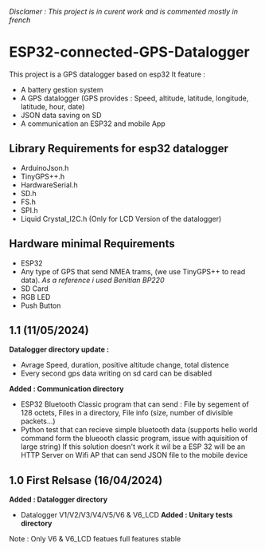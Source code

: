 *Disclamer : This project is in curent work and is commented mostly in french*
# ESP32-connected-GPS-Datalogger

This project is a GPS datalogger based on esp32
It feature :
* A battery gestion system
* A GPS datalogger (GPS provides : Speed, altitude, latitude, longitude, latitude, hour, date)
* JSON data saving on SD
* A communication an ESP32 and mobile App
## Library Requirements for esp32 datalogger
* ArduinoJson.h
* TinyGPS++.h
* HardwareSerial.h
* SD.h
* FS.h
* SPI.h
* Liquid Crystal_I2C.h (Only for LCD Version of the datalogger)
## Hardware minimal Requirements
* ESP32
* Any type of GPS that send NMEA trams, (we use TinyGPS++ to read data). *As a reference i used Benitian BP220*
* SD Card
* RGB LED
* Push Button

## 1.1 (11/05/2024)
**Datalogger directory update :**
* Avrage Speed, duration, positive altitude change, total distence
* Every second gps data writing on sd card can be disabled

**Added : Communication directory** 
* ESP32 Bluetooth Classic program that can send : File by segement of 128 octets, Files in a directory, File info (size, number of divisible packets...) 
* Python test that can recieve simple bluetooth data (supports hello world command form the blueooth classic program, issue with aquisition of large string)
If this solution doesn't work it wil be a ESP 32 will be an HTTP Server on Wifi AP that can send JSON file to the mobile device

## 1.0 First Relsase (16/04/2024)
**Added : Datalogger directory** 
* Datalogger V1/V2/V3/V4/V5/V6 & V6_LCD
**Added : Unitary tests directory**

Note : Only V6 & V6_LCD featues full features stable
